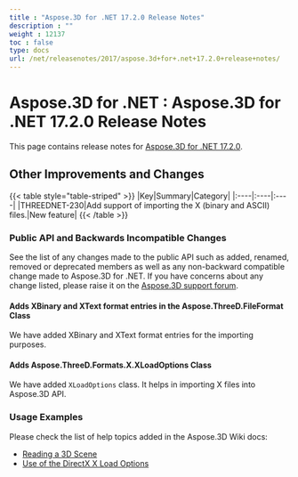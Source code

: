 ```yaml
---
title : "Aspose.3D for .NET 17.2.0 Release Notes" 
description : "" 
weight : 12137 
toc : false
type: docs
url: /net/releasenotes/2017/aspose.3d+for+.net+17.2.0+release+notes/
---
```


# Aspose.3D for .NET : Aspose.3D for .NET 17.2.0 Release Notes


This page contains release notes for [Aspose.3D for .NET 17.2.0](https://www.nuget.org/packages/Aspose.3D/17.2.0).

## Other Improvements and Changes

{{< table style="table-striped" >}}
|Key|Summary|Category|
|:----|:----|:----|
|THREEDNET-230|Add support of importing the X (binary and ASCII) files.|New feature|
{{< /table >}}

### Public API and Backwards Incompatible Changes

See the list of any changes made to the public API such as added, renamed, removed or deprecated members as well as any non-backward compatible change made to Aspose.3D for .NET. If you have concerns about any change listed, please raise it on the [Aspose.3D support forum](http://www.aspose.com/community/forums/aspose.3d-product-family/535/showforum.aspx).

#### Adds XBinary and XText format entries in the Aspose.ThreeD.FileFormat Class

We have added XBinary and XText format entries for the importing purposes.

#### Adds Aspose.ThreeD.Formats.X.XLoadOptions Class

We have added `XLoadOptions` class. It helps in importing X files into Aspose.3D API.

### Usage Examples

Please check the list of help topics added in the Aspose.3D Wiki docs:

*   [Reading a 3D Scene](https://docs.aspose.com//display/3dnet/Create+and+Read+an+Existing+3D+Scene#CreateandReadanExisting3DScene-Readinga3DScene)
*   [Use of the DirectX X Load Options](https://docs.aspose.com//display/3dnet/Specify+3D+File+Load+Options#Specify3DFileLoadOptions-UseoftheDirectXXLoadOptions)

